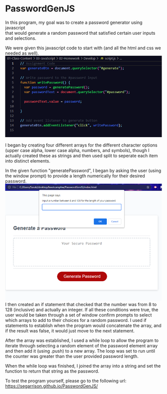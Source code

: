 # PasswordGenJS
In this program, my goal was to create a password generator using javascript  
that would generate a random password that satisfied certain user inputs and selections.

We were given this javascript code to start with (and all the html and css we needed as well).
![screenshot of javascript code given for assignment](./assets/Assignment-code.png)

I began by creating four different arrays for the different character options (upper case alpha, lower case alpha, numbers, and symbols), though I actually created these as strings and then used split to seperate each item into distinct elements.

In the given function "generatePassword", I began by asking the user (using the window prompt) to provide a length numerically for their desired password. 
![screenshot of program at user number input](./assets/user-num-input.png)
I then created an if statement that checked that the number was from 8 to 128 (inclusive) and actually an integer. If all these conditions were true, the user would be taken through a set of window confirm prompts to select which arrays to add to their choices for a random password. I used if statements to establish when the program would concatenate the array, and if the result was false, it would just move to the next statement.

After the array was established, I used a while loop to allow the program to iterate through selecting a random element of the password element array and then add it (using .push) to a new array. The loop was set to run until the counter was greater than the user provided password length.

When the while loop was finished, I joined the array into a string and set the function to return that string as the password.

To test the program yourself, please go to the following url: <https://segarrison.github.io/PasswordGenJS/> 
